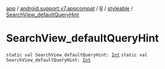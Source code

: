 [app](../../../index.md) / [android.support.v7.appcompat](../../index.md) / [R](../index.md) / [styleable](index.md) / [SearchView_defaultQueryHint](.)

# SearchView_defaultQueryHint

`static val SearchView_defaultQueryHint: `[`Int`](https://kotlinlang.org/api/latest/jvm/stdlib/kotlin/-int/index.html)
`static val SearchView_defaultQueryHint: `[`Int`](https://kotlinlang.org/api/latest/jvm/stdlib/kotlin/-int/index.html)